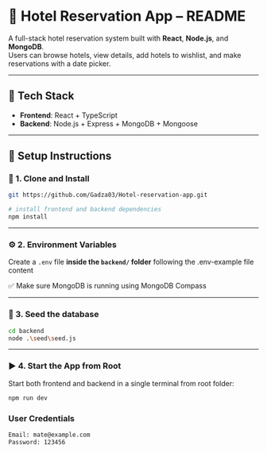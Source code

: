 # 📘 Hotel Reservation App – README

A full-stack hotel reservation system built with **React**, **Node.js**, and **MongoDB**.  
Users can browse hotels, view details, add hotels to wishlist, and make reservations with a date picker.

---

## 🧰 Tech Stack

- **Frontend**: React + TypeScript
- **Backend**: Node.js + Express + MongoDB + Mongoose

---

## 🚀 Setup Instructions

### 🔧 1. Clone and Install

```bash
git https://github.com/Gadza03/Hotel-reservation-app.git

# install frontend and backend dependencies
npm install
```

---

### ⚙️ 2. Environment Variables

Create a `.env` file **inside the `backend/` folder** following the .env-example file content

✅ Make sure MongoDB is running using MongoDB Compass

---

### 🌱 3. Seed the database

```bash
cd backend
node .\seed\seed.js
```

---

### ▶️ 4. Start the App from Root

Start both frontend and backend in a single terminal from root folder:

```bash
npm run dev
```

### User Credentials
```bash
Email: mate@example.com
Password: 123456
```
